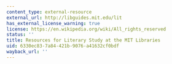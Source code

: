 ```yaml
---
content_type: external-resource
external_url: http://libguides.mit.edu/lit
has_external_license_warning: true
license: https://en.wikipedia.org/wiki/All_rights_reserved
status: ''
title: Resources for Literary Study at the MIT Libraries
uid: 6330ec83-7a84-421b-9076-a41632cf0bdf
wayback_url: ''
---
```

